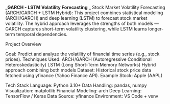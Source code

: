 _**GARCH - LSTM Volatility Forecasting**
_
Stock Market Volatility Forecasting (ARCH/GARCH + LSTM Hybrid):
This project combines statistical modeling (ARCH/GARCH) and deep learning (LSTM) to forecast stock market volatility.
The hybrid approach leverages the strengths of both models — GARCH captures short-term volatility clustering, while LSTM learns longer-term temporal dependencies.

Project Overview

Goal: Predict and analyze the volatility of financial time series (e.g., stock prices).
Techniques Used:
    ARCH/GARCH (Autoregressive Conditional Heteroskedasticity)
    LSTM (Long Short-Term Memory Networks)
    Hybrid approach combining both models
Dataset: Historical stock price data fetched using yfinance (Yahoo Finance API).
Example Stock: Apple (AAPL)

Tech Stack
Language: Python 3.10+
Data Handling: pandas, numpy
Visualization: matplotlib
Financial Modeling:	arch
Deep Learning: TensorFlow / Keras
Data Source: yfinance
Environment: VS Code + venv
